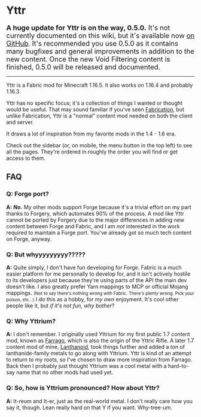 # Yttr

<span style="font-size: 18px">**A huge update for Yttr is on the way, 0.5.0.** It's not currently documented on this wiki, but it's
available now [on GitHub](https://github.com/unascribed/Yttr/releases/tag/dev). It's recommended you
use 0.5.0 as it contains many bugfixes and general improvements in addition to the new content. Once
the new Void Filtering content is finished, 0.5.0 will be released and documented.</span>

----

Yttr is a Fabric mod for Minecraft 1.16.5. It also works on 1.16.4 and probably 1.16.3.

Yttr has no specific focus; it's a collection of things I wanted or thought would be useful. That
may sound familiar if you've seen [Fabrication](https://unascribed.com/fabrication/), but unlike
Fabrication, Yttr is a "normal" content mod needed on both the client and server.

It draws a lot of inspiration from my favorite mods in the 1.4 - 1.6 era.

Check out the sidebar (or, on mobile, the menu button in the top left) to see all the pages. They're
ordered in roughly the order you will find or get access to them.

## FAQ

### **Q: Forge port?**
<span class="big">**A:** ***No.***</span> My other mods support Forge because it's a trivial effort on my part thanks to Forgery,
which automates 90% of the process. A mod like Yttr cannot be ported by Forgery due to the major
differences in adding new content between Forge and Fabric, and I am *not* interested in the work
required to maintain a Forge port. You've already got so much tech content on Forge, anyway.

### **Q: But whyyyyyyyyy?????**
<span class="big">**A:** Quite simply, I don't have fun developing for Forge.</span> Fabric is a
much easier platform for me personally to develop for, and it isn't actively hostile to its
developers just because they're using parts of the API the main dev doesn't like. I also greatly
prefer Yarn mappings to MCP or official Mojang mappings. <small>(Not to say there's nothing wrong
with Fabric. There's plenty wrong. Pick your poison, etc...)</small> I do this as a hobby, for *my
own* enjoyment. It's cool other people like it, but *if it's not fun, why bother*?

### **Q: Why Yttrium?**
<span class="big">**A:** I don't remember.</span> I originally used Yttrium for my first public 1.7 content mod, known as
[Farrago](https://github.com/unascribed-archive/Farrago), which is also the origin of the Yttric
Rifle. A later 1.7 content mod of mine, [Lanthanoid](https://github.com/unascribed-archive/Lanthanoid),
took things further and added a *ton* of lanthanide-family metals to go along with Yttrium. Yttr is
kind of an attempt to return to my roots, so I've chosen to draw more inspiration from Farrago. Back
then I probably just thought Yttrium was a cool metal with a hard-to-say name that no other mods had
used yet.

### **Q: So, how is Yttrium pronounced? How about Yttr?**
<span class="big">**A:** It-reum and It-er</span>, just as the real-world metal. I don't really
care how you say it, though. Lean really hard on that Y if you want. Why-tree-um.
